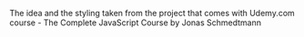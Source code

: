 
The idea and the styling taken from the project that comes with Udemy.com course - The Complete JavaScript Course by Jonas Schmedtmann

